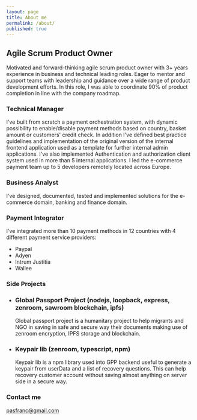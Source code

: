 ```yaml
---
layout: page
title: About me
permalink: /about/
published: true
---
```

## Agile Scrum Product Owner

Motivated and forward-thinking agile scrum product owner with 3+ years experience in business and technical leading roles. Eager to mentor and support teams with leadership and guidance over a wide range of product development efforts. In this role, I was able to coordinate 90% of product completion in line with the company roadmap. 

### Technical Manager

I've built from scratch a payment orchestration system, with dynamic possibility to enable/disable payment methods based on country, basket amount or customers' credit check.
In addition I've defined best practice guidelines and implementation of the original version of the internal frontend application used as a template for further internal admin applications.
I've also implemented Authentication and authorization client system used in more than 5 internal applications. I led the e-commerce payment team up to 5 developers remotely located across Europe.

### Business Analyst

I've designed, documented, tested and implemented solutions for the e-commerce domain, banking and finance domain.

### Payment Integrator

I've integrated more than 10 payment methods in 12 countries with 4 different payment service providers:
- Paypal
- Adyen
- Intrum Justitia
- Wallee

### Side Projects

 - ### Global Passport Project (nodejs, loopback, express, zenroom, sawroom blockchain, ipfs)
   Global passport project is a humanitary project to help migrants and NGO in saving in safe and
   secure way their documents making use of zenroom encryption, IPFS storage and blockchain.
 - ### Keypair lib (zenroom, typescript, npm)
   Keypair lib is a npm library used into GPP backend useful to generate a keypair from userData
   and a list of recovery questions. This can help recovery customer account without saving almost
   anything on server side in a secure way.

### Contact me

[pasfranc@gmail.com](mailto:pasfranc@gmail.com)
